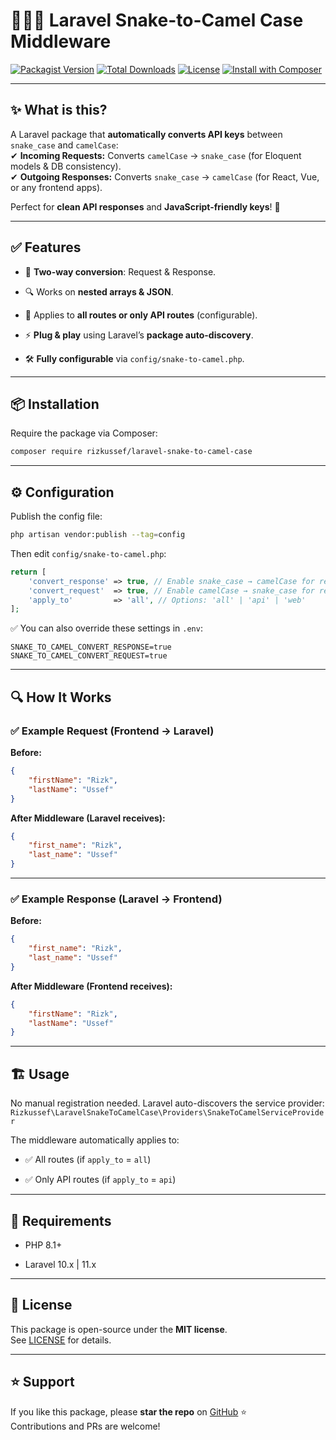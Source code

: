 # 🐍🔁🐫 Laravel Snake-to-Camel Case Middleware

[![Packagist Version](https://img.shields.io/packagist/v/rizkussef/laravel-snake-to-camel-case.svg?style=flat-square)](https://packagist.org/packages/rizkussef/laravel-snake-to-camel-case)
[![Total Downloads](https://img.shields.io/packagist/dt/rizkussef/laravel-snake-to-camel-case.svg?style=flat-square)](https://packagist.org/packages/rizkussef/laravel-snake-to-camel-case)
[![License](https://img.shields.io/badge/license-MIT-green.svg?style=flat-square)](LICENSE)
[![Install with Composer](https://img.shields.io/badge/Install%20with-Composer-blue?style=flat-square&logo=composer)](https://packagist.org/packages/rizkussef/laravel-snake-to-camel-case)

---

## ✨ What is this?

A Laravel package that **automatically converts API keys** between `snake_case` and `camelCase`:  
✔ **Incoming Requests:** Converts `camelCase` → `snake_case` (for Eloquent models & DB consistency).  
✔ **Outgoing Responses:** Converts `snake_case` → `camelCase` (for React, Vue, or any frontend apps).

Perfect for **clean API responses** and **JavaScript-friendly keys**! 🚀

---

## ✅ Features

- 🔄 **Two-way conversion**: Request & Response.
    
- 🔍 Works on **nested arrays & JSON**.
    
- 🔗 Applies to **all routes or only API routes** (configurable).
    
- ⚡ **Plug & play** using Laravel’s **package auto-discovery**.
    
- 🛠 **Fully configurable** via `config/snake-to-camel.php`.
    

---

## 📦 Installation

Require the package via Composer:

```bash
composer require rizkussef/laravel-snake-to-camel-case
```

---

## ⚙️ Configuration

Publish the config file:

```bash
php artisan vendor:publish --tag=config
```

Then edit `config/snake-to-camel.php`:

```php
return [
    'convert_response' => true, // Enable snake_case → camelCase for responses
    'convert_request'  => true, // Enable camelCase → snake_case for requests
    'apply_to'         => 'all', // Options: 'all' | 'api' | 'web'
];
```

✅ You can also override these settings in `.env`:

```
SNAKE_TO_CAMEL_CONVERT_RESPONSE=true
SNAKE_TO_CAMEL_CONVERT_REQUEST=true
```

---

## 🔍 How It Works

### ✅ Example Request (Frontend → Laravel)

**Before:**

```json
{
    "firstName": "Rizk",
    "lastName": "Ussef"
}
```

**After Middleware (Laravel receives):**

```json
{
    "first_name": "Rizk",
    "last_name": "Ussef"
}
```

---

### ✅ Example Response (Laravel → Frontend)

**Before:**

```json
{
    "first_name": "Rizk",
    "last_name": "Ussef"
}
```

**After Middleware (Frontend receives):**

```json
{
    "firstName": "Rizk",
    "lastName": "Ussef"
}
```

---

## 🏗 Usage

No manual registration needed. Laravel auto-discovers the service provider:  
`Rizkussef\LaravelSnakeToCamelCase\Providers\SnakeToCamelServiceProvider`

The middleware automatically applies to:

- ✅ All routes (if `apply_to` = `all`)
    
- ✅ Only API routes (if `apply_to` = `api`)
    

---
## 📌 Requirements

- PHP 8.1+
    
- Laravel 10.x | 11.x
    

---

## 📄 License

This package is open-source under the **MIT license**.  
See [LICENSE](https://chatgpt.com/c/LICENSE) for details.

---

## ⭐ Support

If you like this package, please **star the repo** on [GitHub](https://github.com/rizkussef/laravel-snake-to-camel-case) ⭐  
Contributions and PRs are welcome!

